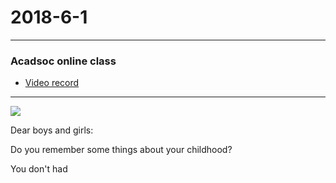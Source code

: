2018-6-1
========
***
### Acadsoc online class
* [Video record](http://straindown.quanshi.com/doc/classroom/mp4convert/3095133zh_CN.mp4)
***
![](http://theteachersdigest.com/wp-content/uploads/2014/11/Childrens-Day-640x336.png)

Dear boys and girls:

Do you remember some things about your childhood?

You don't had 